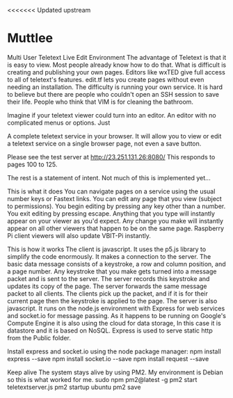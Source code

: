 <<<<<<< Updated upstream
# Muttlee
Multi User Teletext Live Edit Environment
The advantage of Teletext is that it is easy to view. Most people already know how to do that.
What is difficult is creating and publishing your own pages. Editors like wxTED give full access to all of 
teletext's features. edit.tf lets you create pages without even needing an installation.
The difficulty is running your own service. It is hard to believe but there are people who couldn't 
open an SSH session to save their life. People who think that VIM is for cleaning the bathroom.

Imagine if your teletext viewer could turn into an editor. An editor with no complicated menus or options.
Just 

A complete teletext service in your browser. It will allow you to view or edit a teletext service on a single browser page,
not even a save button.

Please see the test server at http://23.251.131.26:8080/ This responds to pages 100 to 125.

The rest is a statement of intent. Not much of this is implemented yet...

This is what it does 
You can navigate pages on a service using the usual number keys or Fastext links.
You can edit any page that you view (subject to permissions).
You begin editing by pressing any key other than a number.
You exit editing by pressing escape.
Anything that you type will instantly appear on your viewer as you'd expect.
Any change you make will instantly appear on all other viewers that happen to be on the same page.
Raspberry Pi client viewers will also update VBIT-Pi instantly.

This is how it works
The client is javascript. It uses the p5.js library to simplify the code enormously.
It makes a connection to the server.
The basic data message consists of a keystroke, a row and column position, and a page number.
Any keystroke that you make gets turned into a message packet and is sent to the server.
The server records this keystroke and updates its copy of the page.
The server forwards the same message packet to all clients.
The clients pick up the packet, and if it is for their current page then the keystroke is applied to the page.
The server is also javascript.
It runs on the node.js environment with Express for web services and socket.io for message passing.
As it happens to be running on Google's Compute Engine it is also using the cloud for data storage,
In this case it is datastore and it is based on NoSQL.
Express is used to serve static http from the Public folder.

Install express and socket.io using the node package manager:
npm install express --save
npm install socket.io --save
npm install request --save

Keep alive
The system stays alive by using PM2. My environment is Debian so this is what worked for me.
sudo npm pm2@latest -g
pm2 start teletextserver.js
pm2 startup ubuntu
pm2 save
